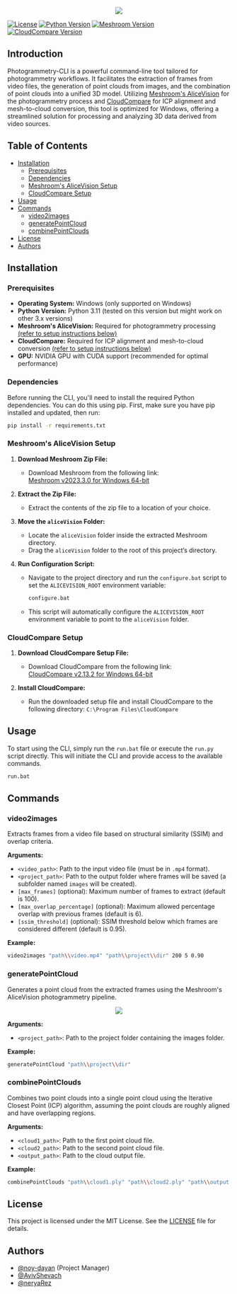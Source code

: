 <p align='center'>
  <img src= 'https://github.com/user-attachments/assets/daefddc1-c954-4be4-826a-cd1d75dfe90d'/>
</p>

[![License](https://img.shields.io/badge/license-MIT-purple.svg)](LICENSE.md)
[![Python Version](https://img.shields.io/badge/python-3.11-purple.svg)](https://www.python.org/downloads/)
[![Meshroom Version](https://img.shields.io/badge/meshroom-2023.3.0-purple.svg)](https://github.com/alicevision/Meshroom/releases/tag/v2023.3.0)
[![CloudCompare Version](https://img.shields.io/badge/cloudcompare-2.13.2-purple.svg)](https://github.com/CloudCompare/CloudCompare/releases/tag/v2.13.2)
## Introduction


Photogrammetry-CLI is a powerful command-line tool tailored for photogrammetry workflows. It facilitates the extraction of frames from video files, the generation of point clouds from images, and the combination of point clouds into a unified 3D model. 
Utilizing [Meshroom's AliceVision](https://github.com/alicevision/Meshroom) for the photogrammetry process and [CloudCompare](https://github.com/CloudCompare/CloudCompare) for ICP alignment and mesh-to-cloud conversion, this tool is optimized for Windows, offering a streamlined solution for processing and analyzing 3D data derived from video sources.

## Table of Contents
- [Installation](#installation)
  - [Prerequisites](#prerequisites)
  - [Dependencies](#dependencies)
  - [Meshroom's AliceVision Setup](#meshrooms-alicevision-setup)
  - [CloudCompare Setup](#cloudcompare-setup)
- [Usage](#usage)
- [Commands](#commands)
  - [video2images](#video2images)
  - [generatePointCloud](#generatepointcloud)
  - [combinePointClouds](#combinepointclouds)
- [License](#license)
- [Authors](#authors)

## Installation

### Prerequisites
- **Operating System:** Windows (only supported on Windows)
- **Python Version:** Python 3.11 (tested on this version but might work on other 3.x versions)
- **Meshroom's AliceVision:** Required for photogrammetry processing [(refer to setup instructions below)](#meshrooms-alicevision-setup)
- **CloudCompare:** Required for ICP alignment and mesh-to-cloud conversion [(refer to setup instructions below)](#cloudcompare-setup)
- **GPU:** NVIDIA GPU with CUDA support (recommended for optimal performance)

### Dependencies
Before running the CLI, you'll need to install the required Python dependencies. You can do this using pip. First, make sure you have pip installed and updated, then run:
```bash
pip install -r requirements.txt
```

### Meshroom's AliceVision Setup

1. **Download Meshroom Zip File:**
   - Download Meshroom from the following link:  
     [Meshroom v2023.3.0 for Windows 64-bit](https://github.com/alicevision/Meshroom/releases/download/v2023.3.0/Meshroom-2023.3.0-win64.zip)

2. **Extract the Zip File:**
   - Extract the contents of the zip file to a location of your choice.

3. **Move the `aliceVision` Folder:**
   - Locate the `aliceVision` folder inside the extracted Meshroom directory.
   - Drag the `aliceVision` folder to the root of this project’s directory.

4. **Run Configuration Script:**
   - Navigate to the project directory and run the `configure.bat` script to set the `ALICEVISION_ROOT` environment variable:
     
     ```bash
     configure.bat
     ```
   - This script will automatically configure the `ALICEVISION_ROOT` environment variable to point to the `aliceVision` folder.

### CloudCompare Setup

1. **Download CloudCompare Setup File:**
   - Download CloudCompare from the following link:  
     [CloudCompare v2.13.2 for Windows 64-bit](https://cloudcompare-org.danielgm.net/release/CloudCompare_v2.13.2_setup_x64.exe)

2. **Install CloudCompare:**
   - Run the downloaded setup file and install CloudCompare to the following directory:
     `C:\Program Files\CloudCompare`

## Usage
To start using the CLI, simply run the `run.bat` file or execute the `run.py` script directly. This will initiate the CLI and provide access to the available commands.
 ```bash
 run.bat
 ```

## Commands

### video2images

Extracts frames from a video file based on structural similarity (SSIM) and overlap criteria.

**Arguments:**
- `<video_path>`: Path to the input video file (must be in `.mp4` format).
- `<project_path>`: Path to the output folder where frames will be saved (a subfolder named `images` will be created).
- `[max_frames]` (optional): Maximum number of frames to extract (default is 100).
- `[max_overlap_percentage]` (optional): Maximum allowed percentage overlap with previous frames (default is 6).
- `[ssim_threshold]` (optional): SSIM threshold below which frames are considered different (default is 0.95).

**Example:**
```bash
video2images "path\\video.mp4" "path\\project\\dir" 200 5 0.90
 ```

### generatePointCloud

Generates a point cloud from the extracted frames using the Meshroom's AliceVision photogrammetry pipeline.

<p align='center'>
  <img src= 'https://github.com/user-attachments/assets/117af2ca-5a9a-45cb-ae13-859d2cb508e9'/>
</p>


**Arguments:**
- `<project_path>`: Path to the project folder containing the images folder.

**Example:**
```bash
generatePointCloud "path\\project\\dir"
 ```

 ### combinePointClouds

Combines two point clouds into a single point cloud using the Iterative Closest Point (ICP) algorithm, assuming the point clouds are roughly aligned and have overlapping regions.

**Arguments:**
- `<cloud1_path>`: Path to the first point cloud file.
- `<cloud2_path>`: Path to the second point cloud file.
- `<output_path>`: Path to the cloud output file.

**Example:**
```bash
combinePointClouds "path\\cloud1.ply" "path\\cloud2.ply" "path\\output.ply"
 ```

## License
This project is licensed under the MIT License. See the [LICENSE](LICENSE.md) file for details.

## Authors
- [@noy-dayan](https://github.com/noy-dayan) (Project Manager)
- [@AvivShevach](https://github.com/AvivShevach)
- [@neryaRez](https://github.com/neryaRez)
